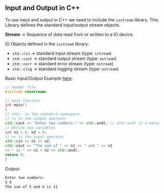 ## Input and Output in C++

To use input and output in C++ we need to include the `iostream` library.
This Library defines the standard input/output stream objects.

**Stream** -> Sequence of data read from or written to a IO device.

IO Objects defined in the `iostream` library:
- `std::cin` -> standard input stream (type: `istream`)
- `std::cout` -> standard output stream (type: `ostream`)
- `std::cerr` -> standard error stream (type: `ostream`)
- `std::clog` -> standard logging stream (type: `ostream`)

Basic Input/Output Example [here](https://github.com/dpfurners/CPP/blob/master/02_InputOutput/input-output.cpp):
```cpp
// header file
#include <iostream>

// main function
int main()
{
// std:: is the standard namespace
// << is the output operator
std::cout << "Enter two numbers:" << std::endl; // std::endl is a manipulator (end of line)
// Define two variables
int n1 = 0, n2 = 0;
// >> is the input operator
std::cin >> n1 >> n2;
std::cout << "The sum of " << n1 << " and " << n2
<< " is " << n1 + n2 << std::endl;
return 0;
}
```
Output:
```bash
Enter two numbers:
5 6
The sum of 5 and 6 is 11
```
